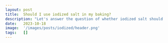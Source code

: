 ```yaml
---
layout: post
title:  Should I use iodized salt in my baking?
description: "Let's answer the question of whether iodized salt should be used in sourdough baking by examining its effects on the fermentation process, flavor, and health benefits."
date:   2023-10-18
image:  '/images/posts/iodized/header.png'
tags:   []
---
```


